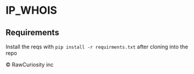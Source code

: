 # IP_WHOIS

## Requirements
Install the reqs with `pip install -r requirments.txt` after cloning into the repo

© RawCuriosity inc
